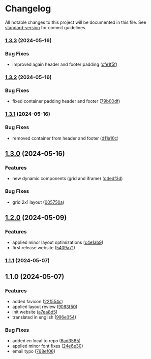 # Changelog

All notable changes to this project will be documented in this file. See [standard-version](https://github.com/conventional-changelog/standard-version) for commit guidelines.

### [1.3.3](https://github.com/codeworks-projects/record-studio-website/compare/v1.3.2...v1.3.3) (2024-05-16)


### Bug Fixes

* improved again header and footer padding ([cfe1f5f](https://github.com/codeworks-projects/record-studio-website/commit/cfe1f5fc76a4c1e9b4eed7f3fec5f9edbf832e9a))

### [1.3.2](https://github.com/codeworks-projects/record-studio-website/compare/v1.3.1...v1.3.2) (2024-05-16)


### Bug Fixes

* fixed container padding header and footer ([79b00df](https://github.com/codeworks-projects/record-studio-website/commit/79b00df98f77a20f56843aacd843816663bcd3ca))

### [1.3.1](https://github.com/codeworks-projects/record-studio-website/compare/v1.3.0...v1.3.1) (2024-05-16)


### Bug Fixes

* removed container from header and footer ([d11a10c](https://github.com/codeworks-projects/record-studio-website/commit/d11a10cd1b12378cdbbc54a18ba598f5ab76ddde))

## [1.3.0](https://github.com/codeworks-projects/record-studio-website/compare/v1.2.0...v1.3.0) (2024-05-16)


### Features

* new dynamic components (grid and iframe) ([c4edf3d](https://github.com/codeworks-projects/record-studio-website/commit/c4edf3d0d183b5386b771a47dca5fd198ff7ea94))


### Bug Fixes

* grid 2x1 layout ([005750a](https://github.com/codeworks-projects/record-studio-website/commit/005750abe35cb590521e53423602b01ac575488b))

## [1.2.0](https://github.com/codeworks-projects/record-studio-website/compare/v1.1.1...v1.2.0) (2024-05-09)


### Features

* applied minor layout optimizations ([c4e1ab9](https://github.com/codeworks-projects/record-studio-website/commit/c4e1ab90972455fc1118104a5bc0b2073ef7d20b))
* first release website ([5409a71](https://github.com/codeworks-projects/record-studio-website/commit/5409a710b697aa02cc9e10e92ed172dc40790b34))

### [1.1.1](https://github.com/codeworks-projects/record-studio-website/compare/v1.1.0...v1.1.1) (2024-05-07)

## 1.1.0 (2024-05-07)


### Features

* added favicon ([22f554c](https://github.com/codeworks-projects/record-studio-website/commit/22f554c27e7db758b3766f6f7626a33aefdf0d2f))
* applied layout review ([9083f50](https://github.com/codeworks-projects/record-studio-website/commit/9083f50a74a2f210afdb706963f81875fe8de5dd))
* init website ([a7ea8d5](https://github.com/codeworks-projects/record-studio-website/commit/a7ea8d5b4b6f925dc9c29706753f32ab461faaba))
* translated in english ([996e054](https://github.com/codeworks-projects/record-studio-website/commit/996e054f7a14c6313144bafa0c92a85f431c8854))


### Bug Fixes

* added en local to repo ([6ad3585](https://github.com/codeworks-projects/record-studio-website/commit/6ad3585086afe29078c097de731d10d376dfa540))
* applied minor font fixes ([24e6e30](https://github.com/codeworks-projects/record-studio-website/commit/24e6e307ee1e9b0914e703fcc9562df2a50b32f9))
* email typo ([768ef06](https://github.com/codeworks-projects/record-studio-website/commit/768ef06fb6ff504753674e9ad300e103335e7565))
